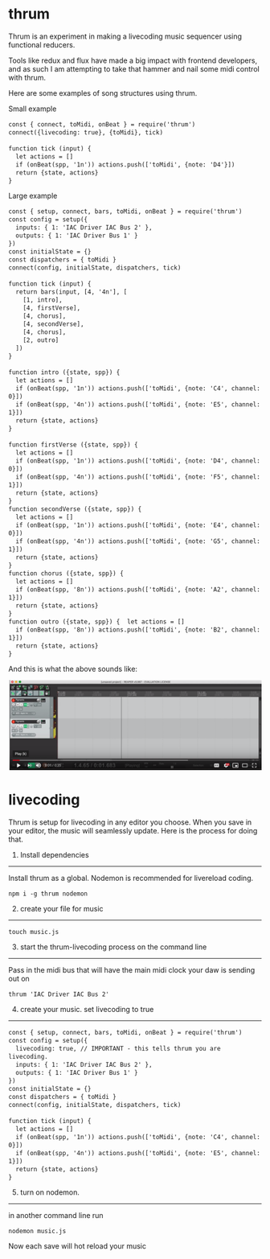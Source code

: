thrum
=====

Thrum is an experiment in making a livecoding music sequencer using functional reducers.

Tools like redux and flux have made a big impact with frontend developers, and as such I am attempting to take
that hammer and nail some midi control with thrum.

Here are some examples of song structures using thrum.

Small example
```
const { connect, toMidi, onBeat } = require('thrum')
connect({livecoding: true}, {toMidi}, tick)

function tick (input) {
  let actions = []
  if (onBeat(spp, '1n')) actions.push(['toMidi', {note: 'D4'}])
  return {state, actions}
}

```

Large example

```
const { setup, connect, bars, toMidi, onBeat } = require('thrum')
const config = setup({
  inputs: { 1: 'IAC Driver IAC Bus 2' },
  outputs: { 1: 'IAC Driver Bus 1' }
})
const initialState = {}
const dispatchers = { toMidi }
connect(config, initialState, dispatchers, tick)

function tick (input) {
  return bars(input, [4, '4n'], [
    [1, intro],
    [4, firstVerse],
    [4, chorus],
    [4, secondVerse],
    [4, chorus],
    [2, outro]
  ])
}

function intro ({state, spp}) {
  let actions = []
  if (onBeat(spp, '1n')) actions.push(['toMidi', {note: 'C4', channel: 0}])
  if (onBeat(spp, '4n')) actions.push(['toMidi', {note: 'E5', channel: 1}])
  return {state, actions}
}

function firstVerse ({state, spp}) {
  let actions = []
  if (onBeat(spp, '1n')) actions.push(['toMidi', {note: 'D4', channel: 0}])
  if (onBeat(spp, '4n')) actions.push(['toMidi', {note: 'F5', channel: 1}])
  return {state, actions}
}
function secondVerse ({state, spp}) {
  let actions = []
  if (onBeat(spp, '1n')) actions.push(['toMidi', {note: 'E4', channel: 0}])
  if (onBeat(spp, '4n')) actions.push(['toMidi', {note: 'G5', channel: 1}])
  return {state, actions}
}
function chorus ({state, spp}) {
  let actions = []
  if (onBeat(spp, '8n')) actions.push(['toMidi', {note: 'A2', channel: 1}])
  return {state, actions}
}
function outro ({state, spp}) {  let actions = []
  if (onBeat(spp, '8n')) actions.push(['toMidi', {note: 'B2', channel: 1}])
  return {state, actions}
}

```

And this is what the above sounds like:

[![Watch the video](https://raw.githubusercontent.com/ryanramage/thrum/master/preview.png)](https://youtu.be/6WRXGUzItO0)


livecoding
==========

Thrum is setup for livecoding in any editor you choose. When you save in your editor, the music will seamlessly update. Here is the process for doing that.

1. Install dependencies
------------------------

Install thrum as a global. Nodemon is recommended for livereload coding.

    npm i -g thrum nodemon


2. create your file for music
------------------------------

    touch music.js

3. start the thrum-livecoding process on the command line
---------------------------------------------------------

Pass in the midi bus that will have the main midi clock your daw is sending out on


    thrum 'IAC Driver IAC Bus 2'


4. create your music. set livecoding to true
----------------------------------------------

```
const { setup, connect, bars, toMidi, onBeat } = require('thrum')
const config = setup({
  livecoding: true, // IMPORTANT - this tells thrum you are livecoding.
  inputs: { 1: 'IAC Driver IAC Bus 2' },
  outputs: { 1: 'IAC Driver Bus 1' }
})
const initialState = {}
const dispatchers = { toMidi }
connect(config, initialState, dispatchers, tick)

function tick (input) {
  let actions = []
  if (onBeat(spp, '1n')) actions.push(['toMidi', {note: 'C4', channel: 0}])
  if (onBeat(spp, '4n')) actions.push(['toMidi', {note: 'E5', channel: 1}])
  return {state, actions}
}
```

5. turn on nodemon.
--------------------------------------------------------------------------

in another command line run

    nodemon music.js

Now each save will hot reload your music
